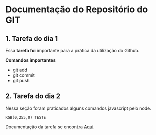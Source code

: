 # Documentação do Repositório do GIT

## 1. Tarefa do dia 1 ##

Essa **tarefa foi** importante para a prática da utilização do Github.

**Comandos importantes**

- git add
- git commit
- git push

## 2. Tarefa do dia 2 ##

Nessa seção foram praticados alguns comandos javascript pelo node.


`RGB(0,255,0) TESTE`

Documentação da tarefa se encontra [Aqui](https://github.com/ituring-repo/aprenda-a-programar/tree/main/tarefa-dia-2).
